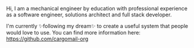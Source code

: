 Hi, I am a mechanical engineer by education with professional experience as a software engineer, solutions architect and full stack developer.

I'm currently ✨following my dream✨ to create a useful system that people would love to use. You can find more information here: https://github.com/cargomail-org

<!---
1token/1token is a ✨ special ✨ repository because its `README.md` (this file) appears on your GitHub profile.
You can click the Preview link to take a look at your changes.
--->
